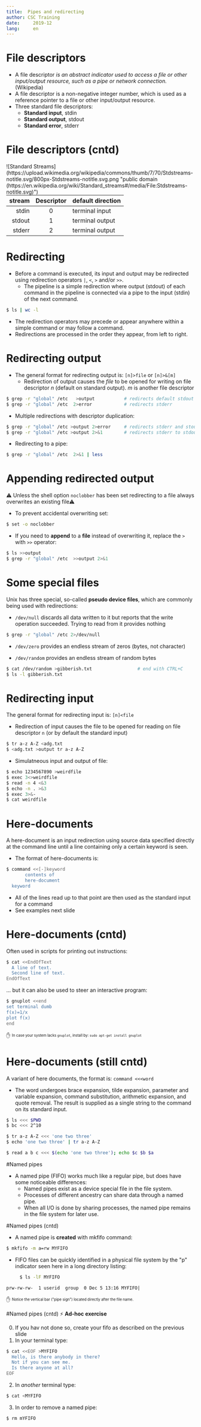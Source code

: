 ```yaml
---
title:	Pipes and redirecting
author:	CSC Training
date:	  2019-12
lang:	  en
---
```




# File descriptors


- A file descriptor *is an abstract indicator used to access a file or other input/output resource, such as a pipe or network connection.* (Wikipedia)
- A file descriptor is a non-negative integer number, which is used as a reference pointer to a file or other input/output resource.
- Three standard file descriptors:
    - **Standard input**, stdin
    - **Standard output**, stdout
    - **Standard error**, stderr

# File descriptors (cntd)

<div style="float:right"> ![Standard Streams](https://upload.wikimedia.org/wikipedia/commons/thumb/7/70/Stdstreams-notitle.svg/800px-Stdstreams-notitle.svg.png "public domain (https://en.wikipedia.org/wiki/Standard_streams#/media/File:Stdstreams-notitle.svg)")</div>


| stream | Descriptor | default direction |
| ------:|:----------:|:------------------|
| stdin  | 0          | terminal input    |
| stdout | 1          | terminal output   |
| stderr | 2          | terminal output   |


# Redirecting

- Before a command is executed, its input and output may be redirected using redirection operators `|`, `<`, `>` and/or `>>`.
  - The pipeline is a simple redirection where output (stdout) of each command in the pipeline is connected via a pipe to the input (stdin) of the next command.
```bash
$ ls | wc -l
```

- The redirection operators may precede or appear anywhere within a simple command or may follow a command. 
- Redirections are processed in the order they appear, from left to right.

# Redirecting output

- The general format for redirecting output is: `[n]>file` or `[n]>&[m]`
    - Redirection of output causes the *file* to be opened for writing on file descriptor *n* (default on standard output). *m* is another file descriptor	
```bash
$ grep -r "global" /etc   >output           # redirects default stdout
$ grep -r "global" /etc  2>error            # redirects stderr
```

- Multiple redirections with descriptor duplication:
```bash
$ grep -r "global" /etc >output 2>error     # redirects stderr and stout to separate files
$ grep -r "global" /etc >output 2>&1        # redirects stderr to stdout to file
```

- Redirecting to a pipe:

```bash
$ grep -r "global" /etc  2>&1 | less
```

# Appending redirected output

&#9888; Unless the shell option `noclobber` has been set redirecting to a file always overwrites an existing file&#9888;

- To prevent accidental overwriting set:
```bash
$ set -o noclobber
```

- If you need to **append** to a **file** instead of overwriting it, replace the `>` with `>>` operator:
```bash
$ ls >>output
$ grep -r "global" /etc  >>output 2>&1
```

# Some special files

Unix has three special, so-called **pseudo device files**, which are commonly being used with redirections:

- `/dev/null` discards all data written to it but reports that the write operation succeeded. Trying to read from it provides nothing 
```bash
$ grep -r "global" /etc 2>/dev/null
```

- `/dev/zero` provides an endless stream of zeros (bytes, not character)

- `/dev/random` provides an endless stream of random bytes
```bash
$ cat /dev/random >gibberish.txt                 # end with CTRL+C
$ ls -l gibberish.txt
```

# Redirecting input

The general format for redirecting input is: `[n]<file`

- Redirection of input causes the file to be opened for reading on file descriptor `n` (or by default the standard input)
```bash
$ tr a-z A-Z <adg.txt
$ <adg.txt >output tr a-z A-Z
```

- Simulatneous input and output of file:
```bash
$ echo 1234567890 >weirdfile
$ exec 3<>weirdfile
$ read -n 4 <&3
$ echo -n . >&3
$ exec 3>&-
$ cat weirdfile
```

# Here-documents

A here-document is an input redirection using source data specified directly at the command line until a line containing only a certain keyword is seen.

- The format of here-documents is: 
```bash
$ command <<[-]keyword
       contents of
	   here-document
  keyword
```
- All of the lines read up to that point are then used as the standard input for a command
- See examples next slide

# Here-documents (cntd)
Often used in scripts for printing out instructions:
```bash
$ cat <<EndOfText
  A line of text.
  Second line of text.
EndOfText
```
… but it can also be used to steer an interactive program:
```bash
$ gnuplot <<end
set terminal dumb
f(x)=1/x
plot f(x)
end
```
&#9995; <sub><sup>In case your system lacks `gnuplot`, install by: `sudo apt-get install gnuplot`</sup></sub>


# Here-documents (still cntd)
A variant of here documents, the format is: `command <<<word`

- The word undergoes brace expansion, tilde expansion, parameter and variable expansion, command substitution, arithmetic expansion, and quote removal. The result is supplied as a single string to the command on its standard input.
```bash
$ ls <<< $PWD
$ bc <<< 2^10
```
```bash
$ tr a-z A-Z <<< 'one two three'
$ echo 'one two three' | tr a-z A-Z
```
```bash
$ read a b c <<< $(echo 'one two three'); echo $c $b $a
``` 

#Named pipes
- A named pipe (FIFO) works much like a regular pipe, but does have some noticeable differences:
    - Named pipes exist as a device special file in the file system.
    - Processes of different ancestry can share data through a named pipe.
    - When all I/O is done by sharing processes, the named pipe remains in the file system for later use.
	
#Named pipes (cntd)
- A named pipe is **created** with mkfifo command:
```bash
$ mkfifo -m a=rw MYFIFO
```
- FIFO files can be quickly identified in a physical file system by the "p" indicator seen here in a long directory listing:
```bash
     $ ls -lF MYFIFO
```
   `prw-rw-rw-  1 userid  group  0 Dec 5 13:16 MYFIFO|`

&#9995; <sub><sup>Notice the vertical bar ("pipe sign") located directly after the file name.</sup></sub>


#Named pipes (cntd)
&#9889;  **Ad-hoc exercise**

0. If you hav not done so, create your fifo as described on the previous slide
1. In your terminal type:
```bash
$ cat <<EOF >MYFIFO
  Hello, is there anybody in there?
  Not if you can see me.
  Is there anyone at all?
EOF
```
2. In *another* terminal type:
```bash
$ cat <MYFIFO
```
3. In order to remove a named pipe:
```bash
$ rm mYFIFO
```


  
